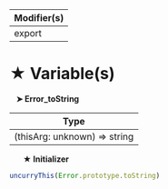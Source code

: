 | Modifier(s)                            |
|----------------------------------------|
| export |

# &#9733; Variable(s)

&nbsp;&nbsp; **&#10148; Error&#95;toString**

| Type                        |
|-----------------------------|
| (thisArg: unknown) =&gt; string |

&nbsp;&nbsp;&nbsp;&nbsp;&nbsp; **&#9733; Initializer**

```ts
uncurryThis(Error.prototype.toString)
```